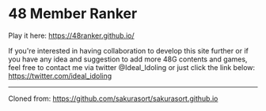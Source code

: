 # 48 Member Ranker

Play it here: https://48ranker.github.io/

If you're interested in having collaboration to develop this site further or if you have any idea and suggestion to add more 48G contents and games, feel free to contact me via twitter @Ideal_Idoling or just click the link below:
https://twitter.com/ideal_idoling

_______________________________________________________________
Cloned from: https://github.com/sakurasort/sakurasort.github.io
